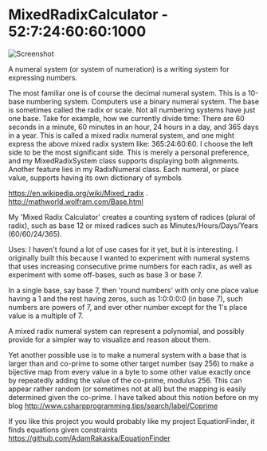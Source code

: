 # MixedRadixCalculator - 52:7:24:60:60:1000




![Screenshot](https://static.wixstatic.com/media/427347_88e3941b55654941a1df471e71be40d5.png)

  A numeral system (or system of numeration) is a writing system for expressing numbers. 

  The most familiar one is of course the decimal numeral system. This is a 10-base numbering system. Computers use a binary numeral system. The base is sometimes called the radix or scale.
  Not all numbering systems have just one base. Take for example, how we currently divide time: There are 60 seconds in a minute, 60 minutes in an hour, 24 hours in a day, and 365 days in a year. This is called a mixed radix numeral system, and one might express the above mixed radix system like: 365:24:60:60. I choose the left side to be the most significant side. This is merely a personal preference, and my MixedRadixSystem class supports displaying both alignments.
  Another feature lies in my RadixNumeral class. Each numeral, or place value, supports having its own dictionary of symbols

  https://en.wikipedia.org/wiki/Mixed_radix
 .
  http://mathworld.wolfram.com/Base.html

  My 'Mixed Radix Calculator' creates a counting system of radices (plural of radix), such as base 12 or mixed radices such as Minutes/Hours/Days/Years (60/60/24/365).

Uses:
  I haven't found a lot of use cases for it yet, but it is interesting. I originally built this because I wanted to experiment with numeral systems that uses increasing consecutive prime numbers for each radix, as well as experiment with some off-bases, such as base 3 or base 7.
 
  In a single base, say base 7, then 'round numbers' with only one place value having a 1 and the rest having zeros, such as 1:0:0:0:0 (in base 7), such numbers are powers of 7, and ever other number except for the 1's place value is a multiple of 7.

  A mixed radix numeral system can represent a polynomial, and possibly provide for a simpler way to visualize and reason about them.

  Yet another possible use is to make a numeral system with a base that is larger than and co-prime to some other target number (say 256) to make a bijective map from every value in a byte to some other value exactly once by repeatedly adding the value of the co-prime, modulus 256. This can appear rather random (or sometimes not at all) but the mapping is easily determined given the co-prime. I have talked about this notion before on my blog
  http://www.csharpprogramming.tips/search/label/Coprime

If you like this project you would probably like my project EquationFinder, it finds equations given constraints 
https://github.com/AdamRakaska/EquationFinder

